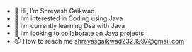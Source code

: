 - 👋 Hi, I’m Shreyash Gaikwad
- 👀 I’m interested in Coding using Java 
- 🌱 I’m currently learning Dsa with Java
- 💞️ I’m looking to collaborate on Java projects
- 📫 How to reach me shreyasgaikwad232.1997@gmail.com

<!---
shre232/shre232 is a ✨ special ✨ repository because its `README.md` (this file) appears on your GitHub profile.
You can click the Preview link to take a look at your changes.
--->
